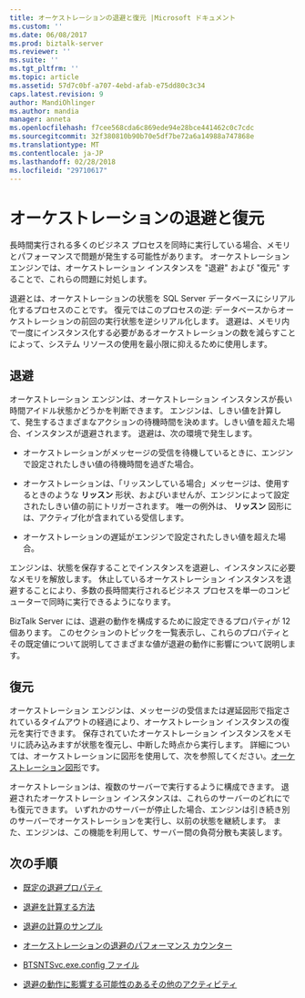 ```yaml
---
title: オーケストレーションの退避と復元 |Microsoft ドキュメント
ms.custom: ''
ms.date: 06/08/2017
ms.prod: biztalk-server
ms.reviewer: ''
ms.suite: ''
ms.tgt_pltfrm: ''
ms.topic: article
ms.assetid: 57d7c0bf-a707-4ebd-afab-e75dd80c3c34
caps.latest.revision: 9
author: MandiOhlinger
ms.author: mandia
manager: anneta
ms.openlocfilehash: f7cee568cda6c869ede94e28bce441462c0c7cdc
ms.sourcegitcommit: 32f380810b90b70e5df7be72a6a14988a747868e
ms.translationtype: MT
ms.contentlocale: ja-JP
ms.lasthandoff: 02/28/2018
ms.locfileid: "29710617"
---
```

# <a name="orchestration-dehydration-and-rehydration"></a>オーケストレーションの退避と復元
長時間実行される多くのビジネス プロセスを同時に実行している場合、メモリとパフォーマンスで問題が発生する可能性があります。 オーケストレーション エンジンでは、オーケストレーション インスタンスを "退避" および "復元" することで、これらの問題に対処します。  
  
 退避とは、オーケストレーションの状態を SQL Server データベースにシリアル化するプロセスのことです。 復元ではこのプロセスの逆: データベースからオーケストレーションの前回の実行状態を逆シリアル化します。 退避は、メモリ内で一度にインスタンス化する必要があるオーケストレーションの数を減らすことによって、システム リソースの使用を最小限に抑えるために使用します。  
  
## <a name="dehydration"></a>退避  
 オーケストレーション エンジンは、オーケストレーション インスタンスが長い時間アイドル状態かどうかを判断できます。 エンジンは、しきい値を計算して、発生するさまざまなアクションの待機時間を決めます。しきい値を超えた場合、インスタンスが退避されます。 退避は、次の環境で発生します。  
  
-   オーケストレーションがメッセージの受信を待機しているときに、エンジンで設定されたしきい値の待機時間を過ぎた場合。  
  
-   オーケストレーションは、「リッスンしている場合」メッセージは、使用するときのような **リッスン** 形状、およびいませんが、エンジンによって設定されたしきい値の前にトリガーされます。 唯一の例外は、 **リッスン** 図形には、アクティブ化が含まれている受信します。  
  
-   オーケストレーションの遅延がエンジンで設定されたしきい値を超えた場合。  
  
 エンジンは、状態を保存することでインスタンスを退避し、インスタンスに必要なメモリを解放します。 休止しているオーケストレーション インスタンスを退避することにより、多数の長時間実行されるビジネス プロセスを単一のコンピューターで同時に実行できるようになります。  
  
 BizTalk Server には、退避の動作を構成するために設定できるプロパティが 12 個あります。 このセクションのトピックを一覧表示し、これらのプロパティとその既定値について説明してさまざまな値が退避の動作に影響について説明します。  
  
## <a name="rehydration"></a>復元  
 オーケストレーション エンジンは、メッセージの受信または遅延図形で指定されているタイムアウトの経過により、オーケストレーション インスタンスの復元を実行できます。 保存されていたオーケストレーション インスタンスをメモリに読み込みますが状態を復元し、中断した時点から実行します。 詳細については、オーケストレーションに図形を使用して、次を参照してください。[オーケストレーション図形](../core/orchestration-shapes.md)です。  
  
 オーケストレーションは、複数のサーバーで実行するように構成できます。 退避されたオーケストレーション インスタンスは、これらのサーバーのどれにでも復元できます。 いずれかのサーバーが停止した場合、エンジンは引き続き別のサーバーでオーケストレーションを実行し、以前の状態を継続します。 また、エンジンは、この機能を利用して、サーバー間の負荷分散も実装します。  
  
## <a name="next-steps"></a>次の手順
  
-   [既定の退避プロパティ](../core/dehydration-default-properties.md)  
  
-   [退避を計算する方法](../core/how-to-calculate-dehydration.md)  
  
-   [退避の計算のサンプル](../core/sample-dehydration-calculation.md)  
  
-   [オーケストレーションの退避のパフォーマンス カウンター](../core/orchestration-dehydration-performance-counters.md)  
  
-   [BTSNTSvc.exe.config ファイル](../core/btsntsvc-exe-config-file.md)  
  
-   [退避の動作に影響する可能性のあるその他のアクティビティ](../core/other-activities-that-can-affect-dehydration-behavior.md)
